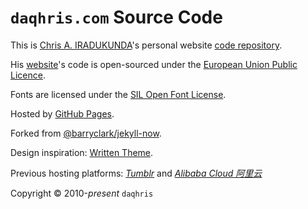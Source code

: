 # `daqhris.com` Source Code

This is [Chris A. IRADUKUNDA](https://daqhris.com)'s personal website [code repository](https://github.com/daqhris/daqhris.github.io).

His [website](https://daqhris.com/)'s code is open-sourced under the [European Union Public Licence](https://raw.githubusercontent.com/daqhris/daqhris.github.io/master/LICENSE).

Fonts are licensed under the [SIL Open Font License](https://raw.githubusercontent.com/daqhris/daqhris.github.io/master/style/font/license/OFL.txt).

Hosted by [GitHub Pages](https://pages.github.com/). 

Forked from [@barryclark/jekyll-now](https://github.com/barryclark/jekyll-now).

Design inspiration: [Written Theme](https://www.tumblr.com/theme/38737).

Previous hosting platforms: [*Tumblr*](https://www.tumblr.com) and [*Alibaba Cloud 阿里云*](https://cn.aliyun.com)

Copyright © 2010-*present* `daqhris`
